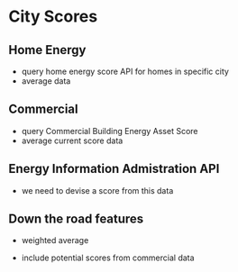 # City Scores

##  Home Energy

* query home energy score API for homes in specific city
* average data

## Commercial

* query Commercial Building Energy Asset Score
* average current score data

## Energy Information Admistration API
* we need to devise a score from this data

## Down the road features

* weighted average

* include potential scores from commercial data
